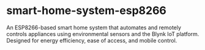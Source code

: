 # smart-home-system-esp8266
An ESP8266-based smart home system that automates and remotely controls appliances using environmental sensors and the Blynk IoT platform. Designed for energy efficiency, ease of access, and mobile control.
